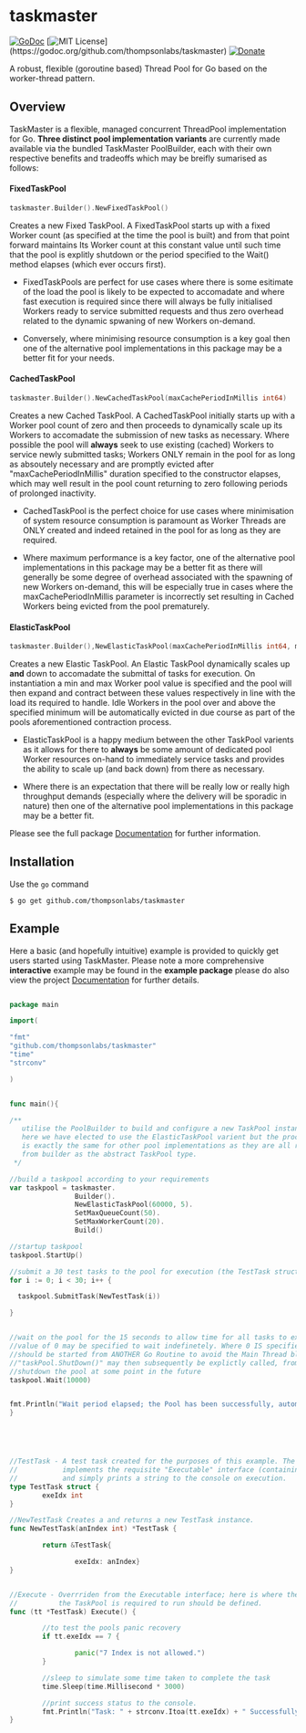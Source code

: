 # taskmaster
[![GoDoc](https://godoc.org/github.com/thompsonlabs/taskmaster?status.png)](https://godoc.org/github.com/thompsonlabs/taskmaster)
[![MIT License](https://img.shields.io/apm/l/atomic-design-ui.svg?)](https://godoc.org/github.com/thompsonlabs/taskmaster)
[![Donate](https://img.shields.io/badge/$-support-ff69b4.svg?style=flat)](https://paypal.me/ThompsonLabsUK?locale.x=en_GB)  


A robust, flexible (goroutine based) Thread Pool for Go based on the worker-thread pattern. 

## Overview

TaskMaster is a flexible, managed concurrent ThreadPool implementation for Go. **Three distinct pool implementation variants** are currently
made available via the bundled TaskMaster PoolBuilder, each with their own respective benefits and tradeoffs which may be breifly sumarised as follows:

#### FixedTaskPool

```go
taskmaster.Builder().NewFixedTaskPool()
```
Creates a new Fixed TaskPool. A FixedTaskPool starts up with a fixed Worker count (as specified at the time the pool is built) and from that point forward maintains Its Worker count at this constant value until such time that the pool is explitly shutdown or the period specified to the Wait() method elapses (which ever occurs first).

*    FixedTaskPools are perfect for use cases where there is some esitimate of the load the
     pool is likely to be expected to accomadate and where fast execution is required since
     there will always be fully initialised Workers ready to service submitted requests and thus
     zero overhead related to the dynamic spwaning of new Workers on-demand.

*    Conversely, where minimising resource consumption is a key goal then one of the alternative
     pool implementations in this package may be a better fit for your needs.


#### CachedTaskPool

```go
taskmaster.Builder().NewCachedTaskPool(maxCachePeriodInMillis int64)
```
Creates a new Cached TaskPool. A CachedTaskPool initially starts up with a Worker pool count of zero and then proceeds to dynamically scale up its Workers to accomadate the submission of new tasks as necessary. Where possible the pool will **always** seek to use existing (cached) Workers to service newly submitted tasks; Workers ONLY remain in the pool for as long as absoutely necessary and are promptly evicted after "maxCachePeriodInMillis" duration specified to the constructor elapses, which may well result in the pool count returning to zero following periods of prolonged inactivity.

*    CachedTaskPool is the perfect choice for use cases where minimisation of system resource
     consumption is paramount as Worker Threads are ONLY created and indeed retained in the pool for as
     long as they are required.

*    Where maximum performance is a key factor, one of the alternative pool implementations in this package may be a better
     fit as there will generally be some degree of overhead associated with the spawning of new Workers on-demand,
     this will be especially true in cases where the maxCachePeriodInMillis parameter is incorrectly set resulting in
     Cached Workers being evicted from the pool prematurely.


#### ElasticTaskPool

```go
taskmaster.Builder(),NewElasticTaskPool(maxCachePeriodInMillis int64, minWorkerCount int)
```
Creates a new Elastic TaskPool. An Elastic TaskPool dynamically scales up **and** down to accomadate the submittal of tasks for execution. On instantiation a min and max Worker pool value is specified and the pool will then expand and contract between these values respectively in line with the load its required to handle. Idle Workers in the pool over and above the specified minimum will be automatically evicted in due course as part of the pools aforementioned contraction process.

*    ElasticTaskPool is a happy medium between the other TaskPool varients as it allows for there to **always** be some amount 
     of dedicated pool Worker resources on-hand to immediately service tasks and provides the ability to scale up (and back down) from there as necessary.

*    Where there is an expectation that there will be really low or really high throughput demands (especially where the delivery will be sporadic
     in nature) then one of the alternative pool implementations in this package may be a better fit.

Please see the full package [Documentation](https://godoc.org/github.com/thompsonlabs/taskmaster) for further information.


## Installation

Use the `go` command

```
$ go get github.com/thompsonlabs/taskmaster
```

## Example

Here a basic (and hopefully intuitive) example is provided to quickly get users started using TaskMaster. Please note a more comprehensive **interactive** example
may be found in the **example package** please do also view the project [Documentation](https://godoc.org/github.com/thompsonlabs/taskmaster) for further details.

```go

package main

import(

"fmt"
"github.com/thompsonlabs/taskmaster"
"time"
"strconv"

)


func main(){

/** 
   utilise the PoolBuilder to build and configure a new TaskPool instance
   here we have elected to use the ElasticTaskPool varient but the process
   is exactly the same for other pool implementations as they are all returned
   from builder as the abstract TaskPool type.
 */

//build a taskpool according to your requirements
var taskpool = taskmaster.
                Builder().
                NewElasticTaskPool(60000, 5).
                SetMaxQueueCount(50).
                SetMaxWorkerCount(20).
                Build()

//startup taskpool
taskpool.StartUp()

//submit a 30 test tasks to the pool for execution (the TestTask struct is defined below)
for i := 0; i < 30; i++ {

  taskpool.SubmitTask(NewTestTask(i))

}


//wait on the pool for the 15 seconds to allow time for all tasks to execute a wait
//value of 0 may be specified to wait indefinetely. Where 0 IS specified the pool
//should be started from ANOTHER Go Routine to avoid the Main Thread blocking indefinitely
//"taskPool.ShutDown()" may then subsequently be explictly called, from the Main thread, to
//shutdown the pool at some point in the future
taskpool.Wait(10000)


fmt.Println("Wait period elapsed; the Pool has been successfully, automatically shutdown.")
}





//TestTask - A test task created for the purposes of this example. The task
//           implements the requisite "Executable" interface (containing a single Execute() function)
//           and simply prints a string to the console on execution.
type TestTask struct {
        exeIdx int
}

//NewTestTask Creates a and returns a new TestTask instance.
func NewTestTask(anIndex int) *TestTask {

        return &TestTask{

                exeIdx: anIndex}
}


//Execute - Overrriden from the Executable interface; here is where the operation
//          the TaskPool is required to run should be defined.
func (tt *TestTask) Execute() {

        //to test the pools panic recovery
        if tt.exeIdx == 7 {

                panic("7 Index is not allowed.")
        }

        //sleep to simulate some time taken to complete the task
        time.Sleep(time.Millisecond * 3000)

        //print success status to the console.
        fmt.Println("Task: " + strconv.Itoa(tt.exeIdx) + " Successfully executed")
} 

```





















